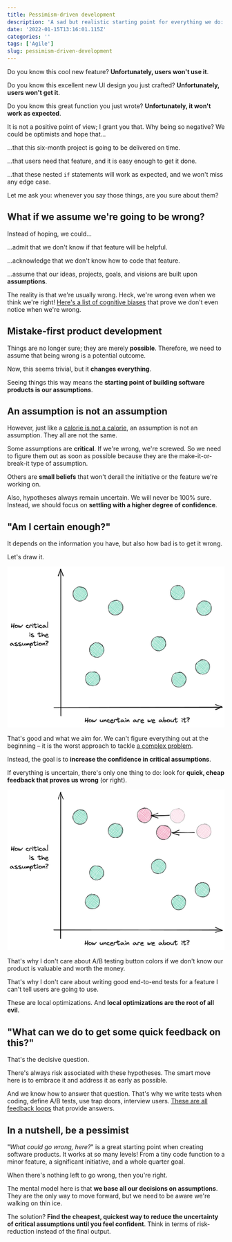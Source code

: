 ```yaml
---
title: Pessimism-driven development
description: 'A sad but realistic starting point for everything we do: Things can go wrong and will go wrong.'
date: '2022-01-15T13:16:01.115Z'
categories: ''
tags: ['Agile']
slug: pessimism-driven-development
---
```



Do you know this cool new feature? **Unfortunately, users won't use it**.

Do you know this excellent new UI design you just crafted? **Unfortunately, users won't get it**.

Do you know this great function you just wrote? **Unfortunately, it won't work as expected**.

It is not a positive point of view; I grant you that. Why being so negative? We could be optimists and hope that…

…that this six-month project is going to be delivered on time.

…that users need that feature, and it is easy enough to get it done.

…that these nested `if` statements will work as expected, and we won't miss any edge case.

Let me ask you: whenever you say those things, are you sure about them?


## What if we assume we're going to be wrong?

Instead of hoping, we could…

…admit that we don't know if that feature will be helpful.

…acknowledge that we don't know how to code that feature.

…assume that our ideas, projects, goals, and visions are built upon **assumptions**.

The reality is that we're usually wrong. Heck, we're wrong even when we think we're right! [Here's a list of cognitive biases](https://en.wikipedia.org/wiki/List_of_cognitive_biases) that prove we don't even notice when we're wrong.


## Mistake-first product development

Things are no longer sure; they are merely **possible**. Therefore, we need to assume that being wrong is a potential outcome.

Now, this seems trivial, but it **changes everything**.

Seeing things this way means the **starting point of building software products is our assumptions**.


## An assumption is not an assumption

However, just like a [calorie is not a calorie](https://www.trainingpeaks.com/blog/a-calorie-is-not-a-calorie/), an assumption is not an assumption. They all are not the same.

Some assumptions are **critical**. If we're wrong, we're screwed. So we need to figure them out as soon as possible because they are the make-it-or-break-it type of assumption.

Others are **small beliefs** that won't derail the initiative or the feature we're working on.

Also, hypotheses always remain uncertain. We will never be 100% sure. Instead, we should focus on **settling with a higher degree of confidence**.

## "Am I certain enough?"

It depends on the information you have, but also how bad is to get it wrong.

Let's draw it.

![](./assumption-1.png)

That's good and what we aim for. We can't figure everything out at the beginning – it is the worst approach to tackle [a complex problem](https://afontcu.dev/embrace-unknowns/).

Instead, the goal is to **increase the confidence in critical assumptions**.

If everything is uncertain, there's only one thing to do: look for **quick, cheap feedback that proves us wrong** (or right).


![Start with the biggest, most critical assumptions!](./assumption-2.png)


That's why I don't care about A/B testing button colors if we don't know our product is valuable and worth the money.

That's why I don't care about writing good end-to-end tests for a feature I can't tell users are going to use.

These are local optimizations. And **local optimizations are the root of all evil**.


## "What can we do to get some quick feedback on this?"

That's the decisive question.

There's always risk associated with these hypotheses. The smart move here is to embrace it and address it as early as possible.

And we know how to answer that question. That's why we write tests when coding, define A/B tests, use trap doors, interview users. [These are all feedback loops](https://afontcu.dev/feedback-loops/) that provide answers.


## In a nutshell, be a pessimist

"*What could go wrong, here?*" is a great starting point when creating software products. It works at so many levels! From a tiny code function to a minor feature, a significant initiative, and a whole quarter goal.

When there's nothing left to go wrong, then you're right.

The mental model here is that **we base all our decisions on assumptions**. They are the only way to move forward, but we need to be aware we're walking on thin ice.

The solution? **Find the cheapest, quickest way to reduce the uncertainty of critical assumptions until you feel confident**. Think in terms of risk-reduction instead of the final output.
